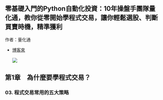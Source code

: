 ## 零基礎入門的Python自動化投資：10年操盤手團隊量化通，教你從零開始學程式交易，讓你輕鬆選股、判斷買賣時機，精準獲利
作者：量化通

- [博客來](https://www.books.com.tw/products/0010925009?gad_source=1&gad_campaignid=22857702145&gbraid=0AAAAAD4DKPxboI4KB-jWzbyhocoaR4VTF&gclid=EAIaIQobChMIr5zJnLmJjwMVWesWBR3DRAwDEAAYASAAEgJ_YfD_BwE)<br />  
![](https://im2.book.com.tw/image/getImage?i=https://www.books.com.tw/img/001/092/50/0010925009.jpg&v=628b703bk&w=348&h=348)<br />  

## 第1章　為什麼要學程式交易？
### 03. 程式交易常用的五大策略
